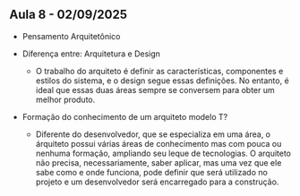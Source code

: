 ## Aula 8 - 02/09/2025

- Pensamento Arquitetônico

- Diferença entre: Arquitetura e Design
    - O trabalho do arquiteto é definir as características, componentes e estilos do sistema, e o design segue essas definições.
No entanto, é ideal que essas duas áreas sempre se conversem para obter um melhor produto.

- Formação do conhecimento de um arquiteto modelo T?
    - Diferente do desenvolvedor, que se especializa em uma área, o árquiteto possui várias áreas de conhecimento mas com pouca
ou nenhuma formação, ampliando seu leque de tecnologias. O arquiteto não precisa, necessariamente, saber aplicar, mas uma vez que 
ele sabe como e onde funciona, pode definir que será utilizado no projeto e um desenvolvedor será encarregado para a construção.